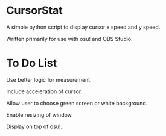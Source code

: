 # CursorStat
A simple python script to display cursor x speed and y speed.

Written primarily for use with osu! and OBS Studio.

# To Do List
Use better logic for measurement.

Include acceleration of cursor.

Allow user to choose green screen or white background.

Enable resizing of window.

Display on top of osu!.
